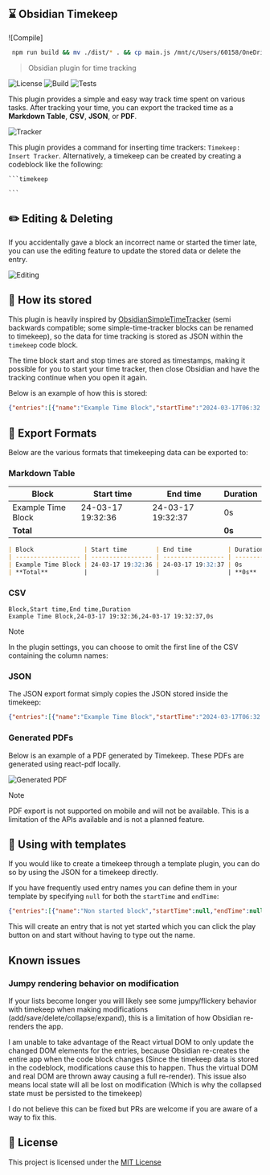 ## ⌛ Obsidian Timekeep

![Compile]
```sh
 npm run build && mv ./dist/* . && cp main.js /mnt/c/Users/60158/OneDrive\ -\ CAF/00-Gestion/Obsidian/CAF/.obsidian/plugins/timekeep/
```

> Obsidian plugin for time tracking

![License](https://img.shields.io/github/license/jacobtread/obsidian-timekeep?style=for-the-badge)
![Build](https://img.shields.io/github/actions/workflow/status/jacobtread/obsidian-timekeep/build.yml?style=for-the-badge)
![Tests](https://img.shields.io/github/actions/workflow/status/jacobtread/obsidian-timekeep/tests.yml?style=for-the-badge&label=Tests)

This plugin provides a simple and easy way track time spent on various tasks. After tracking your time, you can export the tracked time as a **Markdown Table**, **CSV**, **JSON**, or **PDF**.


![Tracker](images/tracker.png)

This plugin provides a command for inserting time trackers: `Timekeep: Insert Tracker`. Alternatively, a timekeep can be created by creating a codeblock like the following:

````
```timekeep

```
````

## ✏️ Editing & Deleting

If you accidentally gave a block an incorrect name or started the timer late, you can use the editing feature to update the stored data or delete the entry.

![Editing](images/editing.png)

## 👀 How its stored

This plugin is heavily inspired by [ObsidianSimpleTimeTracker](https://github.com/Ellpeck/ObsidianSimpleTimeTracker) (semi backwards compatible; some simple-time-tracker blocks can be renamed to timekeep), so the data for time tracking is stored as JSON within the `timekeep` code block.

The time block start and stop times are stored as timestamps, making it possible for you to start your time tracker, then close Obsidian and have the tracking continue when you open it again.

Below is an example of how this is stored:

```json
{"entries":[{"name":"Example Time Block","startTime":"2024-03-17T06:32:36.118Z","endTime":"2024-03-17T06:32:37.012Z","subEntries":null}]}
```


## 📝 Export Formats

Below are the various formats that timekeeping data can be exported to:

### Markdown Table


| Block              | Start time        | End time          | Duration |
| ------------------ | ----------------- | ----------------- | -------- |
| Example Time Block | 24-03-17 19:32:36 | 24-03-17 19:32:37 | 0s       |
| **Total**          |                   |                   | **0s**   |


```md
| Block              | Start time        | End time          | Duration |
| ------------------ | ----------------- | ----------------- | -------- |
| Example Time Block | 24-03-17 19:32:36 | 24-03-17 19:32:37 | 0s       |
| **Total**          |                   |                   | **0s**   |
```

### CSV

```csv
Block,Start time,End time,Duration
Example Time Block,24-03-17 19:32:36,24-03-17 19:32:37,0s
```

> [!NOTE]
> In the plugin settings, you can choose to omit the first line of the CSV containing the column names:


### JSON

The JSON export format simply copies the JSON stored inside the timekeep:

```json
{"entries":[{"name":"Example Time Block","startTime":"2024-03-17T06:32:36.118Z","endTime":"2024-03-17T06:32:37.012Z","subEntries":null}]}
```

### Generated PDFs

Below is an example of a PDF generated by Timekeep. These PDFs are generated using react-pdf locally.

![Generated PDF](images/pdf.png)

> [!NOTE]
> PDF export is not supported on mobile and will not be available. This is a limitation of the APIs available and is not a planned feature.

## 🔣 Using with templates

If you would like to create a timekeep through a template plugin, you can do so by using the JSON for a timekeep directly. 

If you have frequently used entry names you can define them in your template by specifying `null` for both the `startTime` and `endTime`:

```json
{"entries":[{"name":"Non started block","startTime":null,"endTime":null,"subEntries":null}]}
```

This will create an entry that is not yet started which you can click the play button on and start without having to type out the name.


## Known issues

### Jumpy rendering behavior on modification

If your lists become longer you will likely see some jumpy/flickery behavior with timekeep when making modifications (add/save/delete/collapse/expand), this is a limitation of how Obsidian re-renders the app.

I am unable to take advantage of the React virtual DOM to only update the changed DOM elements for the entries, because Obsidian re-creates the entire app when the code block changes (Since the timekeep data is stored in the codeblock, modifications cause this to happen. Thus the virtual DOM and real DOM are thrown away causing a full re-render). This issue also means local state will all be lost on modification (Which is why the collapsed state must be persisted to the timekeep)


I do not believe this can be fixed but PRs are welcome if you are aware of a way to fix this. 

## 📄 License

This project is licensed under the [MIT License](./LICENSE.md)